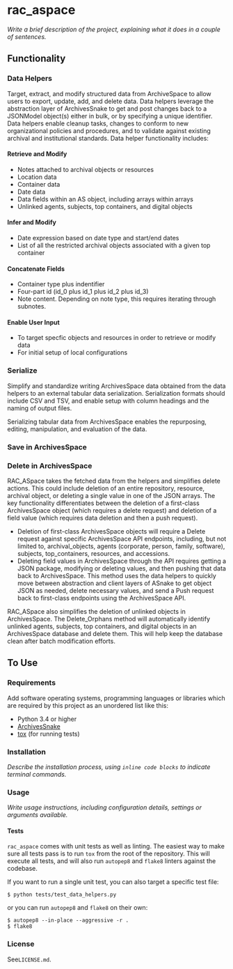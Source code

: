 # rac_aspace

*Write a brief description of the project, explaining what it does in a couple of sentences.*

## Functionality

### Data Helpers

Target, extract, and modify structured data from ArchiveSpace to allow users to export, update, add, and delete data. Data helpers leverage the abstraction layer of ArchivesSnake to get and post changes back to a JSONModel object(s) either in bulk, or by specifying a unique identifier. Data helpers enable cleanup tasks, changes to conform to new organizational policies and procedures, and to validate against existing archival and institutional standards. Data helper functionality includes:

#### Retrieve and Modify

- Notes attached to archival objects or resources
- Location data
- Container data
- Date data
- Data fields within an AS object, including arrays within arrays
- Unlinked agents, subjects, top containers, and digital objects

#### Infer and Modify

- Date expression based on date type and start/end dates
- List of all the restricted archival objects associated with a given top container

#### Concatenate Fields

- Container type plus indentifier
- Four-part id (id_0 plus id_1 plus id_2 plus id_3)
- Note content. Depending on note type, this requires iterating through subnotes.

#### Enable User Input

- To target specfic objects and resources in order to retrieve or modify data
- For initial setup of local configurations

### Serialize

Simplify and standardize writing ArchivesSpace data obtained from the data helpers to an external tabular data serialization. Serialization formats should include CSV and TSV, and enable setup with column headings and the naming of output files.

Serializing tabular data from ArchivesSpace enables the repurposing, editing, manipulation, and evaluation of the data.


### Save in ArchivesSpace


### Delete in ArchivesSpace

RAC_ASpace takes the fetched data from the helpers and simplifies delete actions. This could include deletion of an entire repository, resource, archival object, or deleting a single value in one of the JSON arrays. The key functionality differentiates between the deletion of a first-class ArchivesSpace object (which requires a delete request) and deletion of a field value (which requires data deletion and then a push request).

*   Deletion of first-class ArchivesSpace objects will require a Delete request against specific ArchivesSpace API endpoints, including, but not limited to, archival_objects, agents (corporate, person, family, software), subjects, top_containers, resources, and accessions.
*   Deleting field values in ArchivesSpace through the API requires getting a JSON package, modifying or deleting values, and then pushing that data back to ArchivesSpace. This method uses the data helpers to quickly move between abstraction and client layers of ASnake to get object JSON as needed, delete necessary values, and send a Push request back to first-class endpoints using the ArchivesSpace API.

RAC_ASpace also simplifies the deletion of unlinked objects in ArchivesSpace. The Delete_Orphans method will automatically identify unlinked agents, subjects, top containers, and digital objects in an ArchivesSpace database and delete them. This will help keep the database clean after batch modification efforts.

## To Use

### Requirements

Add software operating systems, programming languages or libraries which are required by this project as an unordered list like this:

*   Python 3.4 or higher
*   [ArchivesSnake](https://github.com/archivesspace-labs/ArchivesSnake)
*   [tox](https://tox.readthedocs.io/) (for running tests)

### Installation

*Describe the installation process, using `inline code blocks` to indicate terminal commands.*

### Usage

*Write usage instructions, including configuration details, settings or arguments available.*

#### Tests

`rac_aspace` comes with unit tests as well as linting. The easiest way to make sure all tests pass is to run `tox` from the root of the repository. This will execute all tests, and will also run `autopep8` and `flake8` linters against the codebase.

If you want to run a single unit test, you can also target a specific test file:

```
$ python tests/test_data_helpers.py
```

or you can run `autopep8` and `flake8` on their own:

```
$ autopep8 --in-place --aggressive -r .
$ flake8
```

### License

See`LICENSE.md`.
